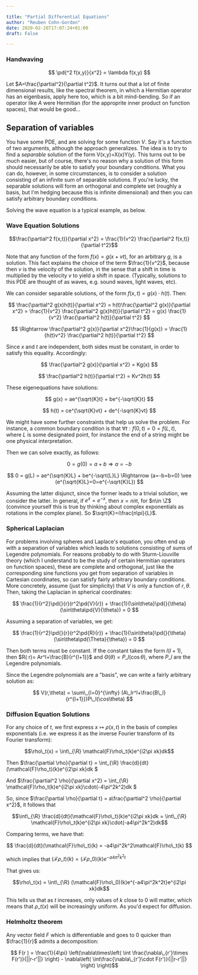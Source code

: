```yaml
---

title: "Partial Differential Equations"
author: "Reuben Cohn-Gordon"
date: 2020-02-26T17:07:24+01:00
draft: False

---
```


<script type="text/javascript" async
  src="https://cdn.mathjax.org/mathjax/latest/MathJax.js?config=TeX-AMS-MML_HTMLorMML">
  MathJax.Hub.Config({
  tex2jax: {
    inlineMath: [['$','$'], ['\\(','\\)']],
    displayMath: [['$$','$$']],
    processEscapes: true,
    processEnvironments: true,
    skipTags: ['script', 'noscript', 'style', 'textarea', 'pre'],
    TeX: { equationNumbers: { autoNumber: "AMS" },
         extensions: ["AMSmath.js", "AMSsymbols.js"] }
  }
  });
  MathJax.Hub.Queue(function() {
    // Fix <code> tags after MathJax finishes running. This is a
    // hack to overcome a shortcoming of Markdown. Discussion at
    // https://github.com/mojombo/jekyll/issues/199
    var all = MathJax.Hub.getAllJax(), i;
    for(i = 0; i < all.length; i += 1) {
        all[i].SourceElement().parentNode.className += ' has-jax';
    }
  });

  MathJax.Hub.Config({
  // Autonumbering by mathjax
  TeX: { equationNumbers: { autoNumber: "AMS" } }
  });

</script>


$\newcommand{\R}{\mathbb{R}}$
$\newcommand{\C}{\mathbb{C}}$
$\newcommand{\N}{\mathbb{N}}$
$\newcommand{\Z}{\mathbb{Z}}$
$\newcommand{\pd}[2]{\frac{\partial #1}{\partial #2}}$


### Handwaving

$$ \pd{^2 f(x,y)}{x^2} = \lambda f(x,y) $$

Let $A=\frac{\partial^2}{\partial t^2}$. It turns out that a lot of finite dimensional results, like the spectral theorem, in which a Hermitian operator has an eigenbasis, apply here too, which is a bit mind-bending. So if an operator like $A$ were Hermitian (for the approprite inner product on function spaces), that would be good...

## Separation of variables

You have some PDE, and are solving for some function $V$. Say it's a function of two arguments, although the approach generalizes. The idea is to try to find a *separable* solution of the form V(x,y)=X(x)Y(y). This turns out to be much easier, but of course, there's no reason why a solution of this form should necessarily be able to satisfy your boundary conditions. What you can do, however, in some circumstances, is to consider a solution consisting of an infinite sum of separable solutions. If you're lucky, the separable solutions will form an orthogonal and complete set (roughly a basis, but I'm hedging because this is infinite dimensional) and then you can satisfy arbitrary boundary conditions.

Solving the wave equation is a typical example, as below.

### Wave Equation Solutions

$$\frac{\partial^2 f(x,t)}{\partial x^2} = \frac{1}{v^2} \frac{\partial^2 f(x,t)}{\partial t^2}$$

Note that any function of the form $f(x)=g(x+vt)$, for an arbitrary $g$, is a solution. This fact explains the choice of the term $\frac{1}{v^2}$, because then $v$ is the velocity of the solution, in the sense that a shift in time is multiplied by the velocity $v$ to yield a shift in space. (Typically, solutions to this PDE are thought of as waves, e.g. sound waves, light waves, etc).

We can consider separable solutions, of the form $f(x,t)=g(x)\cdot h(t)$. Then:

$$ \frac{\partial^2 g(x)h(t)}{\partial x^2} = h(t)\frac{\partial^2 g(x)}{\partial x^2} = \frac{1}{v^2} \frac{\partial^2 g(x)h(t)}{\partial t^2} = g(x) \frac{1}{v^2} \frac{\partial^2 h(t)}{\partial t^2} $$

$$ \Rightarrow \frac{\partial^2 g(x)}{\partial x^2}\frac{1}{g(x)} = \frac{1}{h(t)v^2} \frac{\partial^2 h(t)}{\partial t^2}  $$

Since $x$ and $t$ are independent, both sides must be constant, in order to satisfy this equality. Accordingly:

$$ \frac{\partial^2 g(x)}{\partial x^2} = Kg(x)  $$

$$ \frac{\partial^2 h(t)}{\partial t^2} = Kv^2h(t) $$

These eigenequations have solutions:

$$ g(x) = ae^{\sqrt{K}t} + be^{-\sqrt{K}t} $$

$$ h(t) = ce^{\sqrt{K}vt} + de^{-\sqrt{K}vt} $$

We might have some further constraints that help us solve the problem. For instance, a common boundary condition is that $\forall t: f(0,t)=0=f(L,t)$, where $L$ is some designated point, for instance the end of a string might be one physical interpretation.

Then we can solve exactly, as follows:

$$ 0 = g(0) = a+b \Rightarrow a = -b $$

$$ 0 = g(L) = ae^{\sqrt{K}L} + be^{-\sqrt{L}L} \Rightarrow (a=-b=b=0) \vee (e^{\sqrt{K}L}=0=e^{-\sqrt{K}L}) $$

Assuming the latter disjunct, since the former leads to a trivial solution, we consider the latter. In general, if $e^{x}=e^{-x}$, then $x=ni\pi$, for $n\in \Z$ (convince yourself this is true by thinking about complex exponentials as rotations in the complex plane). So $\sqrt{K}=i\frac{n\pi}{L}$.


<!-- constrain possible solutions by having $f(x,t)$ satisfy a separate equation:

$$
\frac{\partial^2 f(x,t)}{\partial t^2} = \lambda f(x,t)
$$

This implies that $\frac{\partial^2 f(x,t)}{\partial x^2} = \frac{1}{v^2}\lambda f(x,t)$ (the Helmholtz equation), so as above, we have an eigenvalue problem, and the solution, now $f(x,t)=C(t)e^{ikx}$ for $-k^2=\frac{1}{v^2}\lambda$ is periodic in $x$.

We can add *boundary conditions* to constrain the solutions to the PDE. In particular, say that $f(0)=0,\~ f(L)=0$. Then, since $e^{ik0}=1$, we have that $0=C(t)\cdot 1 \Rightarrow Re(C(t))=0$. On the other hand, $C(t)e^{ikL}=0$, so $e^{ikL}$ has to be $1$, which means that $k=\frac{n\pi}{L}$ for $n\in \N$. The result is that the eigenvalues of the solution are discrete (this turns out to be a reason for quantization of energy levels in quantum physics), so that the solutions (eigenvectors) are periodic with discrete frequencies. -->

### Spherical Laplacian

For problems involving spheres and Laplace's equation, you often end up with a separation of variables which leads to solutions consisting of sums of Legendre polynomials. For reasons probably to do with Sturm-Liouville theory (which I understand to be the study of certain Hermitian operators on function spaces), these are complete and orthogonal, just like the corresponding sine functions you get from separation of variables in Cartesian coordinates, so can satisfy fairly arbitrary boundary conditions. More concretely, assume (just for simplicity) that $V$ is only a function of $r,\theta$. Then, taking the Laplacian in spherical coordinates:

$$ \frac{1}{r^2}\pd{}{r}(r^2\pd{V}{r}) + \frac{1}{\sin\theta}\pd{}{\theta}(\sin\theta\pd{V}{\theta}) = 0 $$

Assuming a separation of variables, we get:

$$ \frac{1}{r^2}\pd{}{r}(r^2\pd{R}{r}) + \frac{1}{\sin\theta}\pd{}{\theta}(\sin\theta\pd{\Theta}{\theta}) = 0 $$

Then both terms must be constant. If the constant takes the form $l(l+1)$, then $R( r)= Ar^l+\frac{B}{r^{l+1}}$ and $\Theta(\theta) = P\_l(\cos\theta)$, where $P\_l$ are the Legendre polynomials.

Since the Legendre polynomials are a "basis", we can write a fairly arbitrary solution as:

$$ V(r,\theta) = \sum\_{l=0}^{\infty} (A\_lr^l+\frac{B\_l}{r^{l+1}})P\_l(\cos\theta) $$


### Diffusion Equation Solutions


For any choice of $t$, we first express $x\mapsto \rho(x,t)$ in the basis of complex exponentials (i.e. we express it as the inverse Fourier transform of its Fourier transform):

$$\rho\_t(x) = \int\_{\R} \mathcal{F}\rho\_t(k)e^{i2\pi xk}dk$$

Then $\frac{\partial \rho}{\partial t} = \int\_{\R} \frac{d}{dt}(\mathcal{F}\rho\_t)(k)e^{i2\pi xk}dk $

And  $\frac{\partial^2 \rho}{\partial x^2} = \int\_{\R} \mathcal{F}\rho\_t(k)e^{i2\pi xk}\cdot(-4\pi^2k^2)dk $

So, since $\frac{\partial \rho}{\partial t} = a\frac{\partial^2 \rho}{\partial x^2}$, it follows that

$$\int\_{\R} \frac{d}{dt}(\mathcal{F}\rho\_t)(k)e^{i2\pi xk}dk = \int\_{\R} \mathcal{F}\rho\_t(k)e^{i2\pi xk}\cdot(-a4\pi^2k^2)dk$$

Comparing terms, we have that:

$$ \frac{d}{dt}(\mathcal{F}\rho\_t)(k) = -a4\pi^2k^2\mathcal{F}\rho\_t(k) $$

which implies that $(\mathcal{F}\rho\_t)(k)=(\mathcal{F}\rho\_0)(k)e^{-a4\pi^2k^2t}$

That gives us:

$$\rho\_t(x) = \int\_{\R} (\mathcal{F}\rho\_0)(k)e^{-a4\pi^2k^2t}e^{i2\pi xk}dk$$

This tells us that as $t$ increases, only values of $k$ close to $0$ will matter, which means that $\rho\_t(x)$ will be increasingly uniform. As you'd expect for diffusion.

### Helmholtz theorem

Any vector field $F$ which is differentiable and goes to $0$ quicker than $\frac{1}{r}$ admits a decomposition:

$$ F(r ) = \frac{1}{4\pi} \left(\nabla\times\left( \int \frac{\nabla\_{r'}\times F(r')}{||r-r'||} \right) - \nabla\left( \int\frac{\nabla\_{r'}\cdot F(r')}{||r-r'||}  \right) \right)$$
